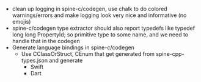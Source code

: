- clean up logging in spine-c/codegen, use chalk to do colored warnings/errors and make logging look very nice and informative (no emojis)
- spine-c/codegen type extractor should also report typedefs like typedef long long PropertyId; so primitive type to some name, and we need to handle that in the codegen
- Generate language bindings in spine-c/codegen
    - Use CClassOrStruct, CEnum that get generated from spine-cpp-types.json and generate
        - Swift
        - Dart